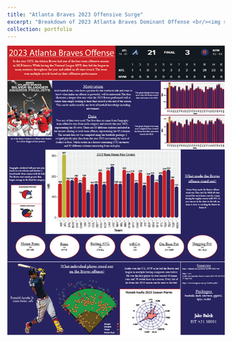 ```yaml
---
title: "Atlanta Braves 2023 Offensive Surge"
excerpt: "Breakdown of 2023 Atlanta Braves Dominant Offense <br/><img src='/images/braves_offense.jpg'>"
collection: portfolio
---
```


![Poster showing the Braves success](/images/Braves_Final_Poster.png)

